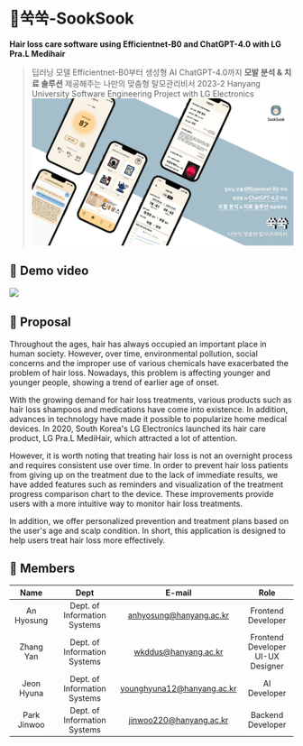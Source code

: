 # 🌱쑥쑥-SookSook
**Hair loss care software using Efficientnet-B0 and ChatGPT-4.0 with LG Pra.L Medihair**  
> 딥러닝 모델 Efficientnet-B0부터 생성형 AI ChatGPT-4.0까지 **모발 분석 & 치료 솔루션** 제공해주는 나만의 맞춤형 탈모관리비서
> 2023-2 Hanyang University Software Engineering Project with LG Electronics
![image](https://github.com/SEproject-Medihair/.github/blob/main/profile/img/sooksook.png)

## 🔗 Demo video
[![](https://res.cloudinary.com/marcomontalbano/image/upload/v1702221521/video_to_markdown/images/youtube--rNlhr3wNPhc-c05b58ac6eb4c4700831b2b3070cd403.jpg)](https://www.youtube.com/watch?v=rNlhr3wNPhc "")


## 📖 Proposal
Throughout the ages, hair has always occupied an important place in human society. However, over time, environmental pollution, social concerns and the improper use of various chemicals have exacerbated the problem of hair loss. Nowadays, this problem is affecting younger and younger people, showing a trend of earlier age of onset.   

With the growing demand for hair loss treatments, various products such as hair loss shampoos and medications have come into existence. In addition, advances in technology have made it possible to popularize home medical devices. In 2020, South Korea's LG Electronics launched its hair care product, LG Pra.L MediHair, which attracted a lot of attention.

However, it is worth noting that treating hair loss is not an overnight process and requires consistent use over time. In order to prevent hair loss patients from giving up on the treatment due to the lack of immediate results, we have added features such as reminders and visualization of the treatment progress comparison chart to the device. These improvements provide users with a more intuitive way to monitor hair loss treatments.   

In addition, we offer personalized prevention and treatment plans based on the user's age and scalp condition. In short, this application is designed to help users treat hair loss more effectively.

## 👥 Members
| Name | Dept | E-mail | Role |
|   :---:    |     :---:      |      :---:      |   :---:   |
|An Hyosung| Dept. of Information Systems| anhyosung@hanyang.ac.kr|Frontend Developer|
|Zhang Yan| Dept. of Information Systems| wkddus@hanyang.ac.kr|Frontend Developer<br>UI-UX Designer|
| Jeon Hyuna| Dept. of Information Systems|younghyuna12@hanyang.ac.kr|AI Developer|
| Park Jinwoo| Dept. of Information Systems|jinwoo220@hanyang.ac.kr|Backend Developer|

